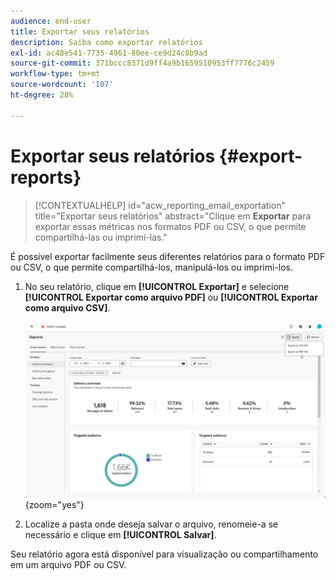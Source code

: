 ```yaml
---
audience: end-user
title: Exportar seus relatórios
description: Saiba como exportar relatórios
exl-id: ac48e541-7735-4961-80ee-ce9d24c8b9ad
source-git-commit: 371bccc8371d9ff4a9b1659510953ff7776c2459
workflow-type: tm+mt
source-wordcount: '107'
ht-degree: 28%

---
```


# Exportar seus relatórios {#export-reports}

>[!CONTEXTUALHELP]
>id="acw_reporting_email_exportation"
>title="Exportar seus relatórios"
>abstract="Clique em **Exportar** para exportar essas métricas nos formatos PDF ou CSV, o que permite compartilhá-las ou imprimi-las."

É possível exportar facilmente seus diferentes relatórios para o formato PDF ou CSV, o que permite compartilhá-los, manipulá-los ou imprimi-los.

1. No seu relatório, clique em **[!UICONTROL Exportar]** e selecione **[!UICONTROL Exportar como arquivo PDF]** ou **[!UICONTROL Exportar como arquivo CSV]**.

   ![](assets/global_report_export.png){zoom=&quot;yes&quot;}

1. Localize a pasta onde deseja salvar o arquivo, renomeie-a se necessário e clique em **[!UICONTROL Salvar]**.

Seu relatório agora está disponível para visualização ou compartilhamento em um arquivo PDF ou CSV.
